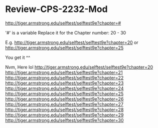 ﻿# Review-CPS-2232-Mod

http://tiger.armstrong.edu/selftest/selftest9e?chapter=#

'#' is a variable
Replace it for the Chapter number:
20 - 30

E.g. 
  http://tiger.armstrong.edu/selftest/selftest9e?chapter=20
  or
  http://tiger.armstrong.edu/selftest/selftest9e?chapter=25
  
You get it ^^



Nvm, Here lol
http://tiger.armstrong.edu/selftest/selftest9e?chapter=20
http://tiger.armstrong.edu/selftest/selftest9e?chapter=21
http://tiger.armstrong.edu/selftest/selftest9e?chapter=22
http://tiger.armstrong.edu/selftest/selftest9e?chapter=23
http://tiger.armstrong.edu/selftest/selftest9e?chapter=24
http://tiger.armstrong.edu/selftest/selftest9e?chapter=25
http://tiger.armstrong.edu/selftest/selftest9e?chapter=26
http://tiger.armstrong.edu/selftest/selftest9e?chapter=27
http://tiger.armstrong.edu/selftest/selftest9e?chapter=28
http://tiger.armstrong.edu/selftest/selftest9e?chapter=29
http://tiger.armstrong.edu/selftest/selftest9e?chapter=30
